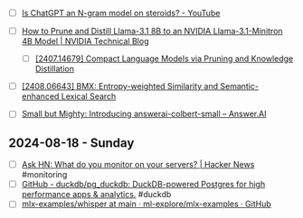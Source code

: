 

- [ ] [Is ChatGPT an N-gram model on steroids? - YouTube](https://www.youtube.com/watch?v=W485bz0_TdI)

- [ ] [How to Prune and Distill Llama-3.1 8B to an NVIDIA Llama-3.1-Minitron 4B Model | NVIDIA Technical Blog](https://developer.nvidia.com/blog/how-to-prune-and-distill-llama-3-1-8b-to-an-nvidia-llama-3-1-minitron-4b-model)
	- [ ] [\[2407.14679\] Compact Language Models via Pruning and Knowledge Distillation](https://arxiv.org/abs/2407.14679)


- [ ] [\[2408.06643\] BMX: Entropy-weighted Similarity and Semantic-enhanced Lexical Search](https://arxiv.org/abs/2408.06643)

- [ ] [Small but Mighty: Introducing answerai-colbert-small – Answer.AI](https://www.answer.ai/posts/2024-08-13-small-but-mighty-colbert.html)




## 2024-08-18 - Sunday

- [ ] [Ask HN: What do you monitor on your servers? | Hacker News](https://news.ycombinator.com/item?id=41240379) #monitoring
- [ ] [GitHub - duckdb/pg\_duckdb: DuckDB-powered Postgres for high performance apps & analytics.](https://github.com/duckdb/pg_duckdb) #duckdb
- [ ] [mlx-examples/whisper at main · ml-explore/mlx-examples · GitHub](https://github.com/ml-explore/mlx-examples/tree/main/whisper) 